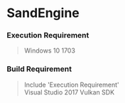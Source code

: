 # SandEngine

### Execution Requirement
>Windows 10 1703

### Build Requirement
>Include 'Execution Requirement'<br/>
>Visual Studio 2017
>Vulkan SDK

